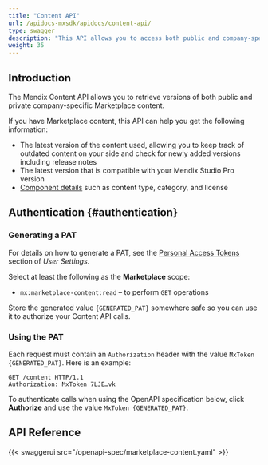 ```yaml
---
title: "Content API"
url: /apidocs-mxsdk/apidocs/content-api/
type: swagger
description: "This API allows you to access both public and company-specific Marketplace content information."
weight: 35
---
```


## Introduction

The Mendix Content API allows you to retrieve versions of both public and private company-specific Marketplace content. 

If you have Marketplace content, this API can help you get the following information:

* The latest version of the content used, allowing you to keep track of outdated content on your side and check for newly added versions including release notes
* The latest version that is compatible with your Mendix Studio Pro version
* [Component details](/appstore/component-details/) such as content type, category, and license

## Authentication {#authentication}

### Generating a PAT

For details on how to generate a PAT, see the [Personal Access Tokens](/community-tools/mendix-profile/user-settings/#pat) section of *User Settings*.

Select at least the following as the **Marketplace** scope:

* `mx:marketplace-content:read` – to perform `GET` operations

Store the generated value `{GENERATED_PAT}` somewhere safe so you can use it to authorize your Content API calls.

### Using the PAT

Each request must contain an `Authorization` header with the value `MxToken {GENERATED_PAT}`. Here is an example:

```http {linenos=false}
GET /content HTTP/1.1
Authorization: MxToken 7LJE…vk
```

To authenticate calls when using the OpenAPI specification below, click **Authorize** and use the value `MxToken {GENERATED_PAT}`.

## API Reference

{{< swaggerui src="/openapi-spec/marketplace-content.yaml"  >}}
